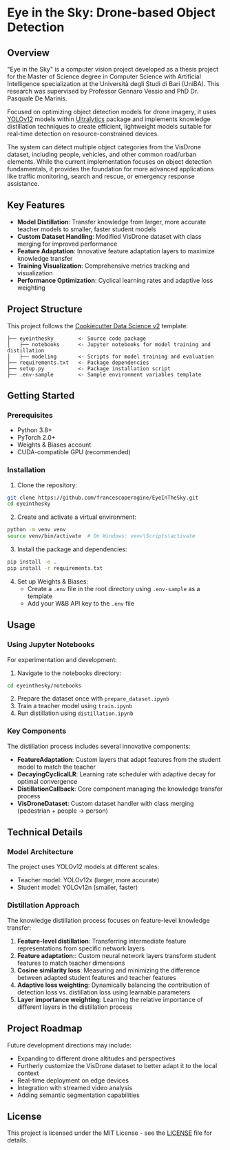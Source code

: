# Eye in the Sky: Drone-based Object Detection

## Overview

"Eye in the Sky" is a computer vision project developed as a thesis project for the Master of Science degree in Computer Science with Artificial Intelligence specialization at the Università degli Studi di Bari (UniBA). This research was supervised by Professor Gennaro Vessio and PhD Dr. Pasquale De Marinis.

Focused on optimizing object detection models for drone imagery, it uses [YOLOv12](https://github.com/sunsmarterjie/yolov12) models within [Ultralytics](https://www.ultralytics.com/)  package and implements knowledge distillation techniques to create efficient, lightweight models suitable for real-time detection on resource-constrained devices.

The system can detect multiple object categories from the VisDrone dataset, including people, vehicles, and other common road/urban elements. While the current implementation focuses on object detection fundamentals, it provides the foundation for more advanced applications like traffic monitoring, search and rescue, or emergency response assistance.

## Key Features

- **Model Distillation**: Transfer knowledge from larger, more accurate teacher models to smaller, faster student models
- **Custom Dataset Handling**: Modified VisDrone dataset with class merging for improved performance
- **Feature Adaptation**: Innovative feature adaptation layers to maximize knowledge transfer
- **Training Visualization**: Comprehensive metrics tracking and visualization
- **Performance Optimization**: Cyclical learning rates and adaptive loss weighting

## Project Structure

This project follows the [Cookiecutter Data Science v2](https://github.com/drivendata/cookiecutter-data-science) template:

```
├── eyeinthesky        <- Source code package
│   ├── notebooks      <- Jupyter notebooks for model training and distillation
│   ├── modeling       <- Scripts for model training and evaluation
├── requirements.txt   <- Package dependencies
├── setup.py           <- Package installation script
├── .env-sample        <- Sample environment variables template
```

## Getting Started

### Prerequisites

- Python 3.8+
- PyTorch 2.0+
- Weights & Biases account
- CUDA-compatible GPU (recommended)

### Installation

1. Clone the repository:
```bash
git clone https://github.com/francescoperagine/EyeInTheSky.git
cd eyeinthesky
```

2. Create and activate a virtual environment:
```bash
python -m venv venv
source venv/bin/activate  # On Windows: venv\Scripts\activate
```

3. Install the package and dependencies:
```bash
pip install -e .
pip install -r requirements.txt
```

4. Set up Weights & Biases:
   - Create a `.env` file in the root directory using `.env-sample` as a template
   - Add your W&B API key to the `.env` file

## Usage

### Using Jupyter Notebooks

For experimentation and development:

1. Navigate to the notebooks directory:
```bash
cd eyeinthesky/notebooks
```
2. Prepare the dataset once with `prepare_dataset.ipynb`
3. Train a teacher model using `train.ipynb`
4. Run distillation using `distillation.ipynb`

### Key Components

The distillation process includes several innovative components:

- **FeatureAdaptation**: Custom layers that adapt features from the student model to match the teacher
- **DecayingCyclicalLR**: Learning rate scheduler with adaptive decay for optimal convergence
- **DistillationCallback**: Core component managing the knowledge transfer process
- **VisDroneDataset**: Custom dataset handler with class merging (pedestrian + people → person)

## Technical Details

### Model Architecture

The project uses YOLOv12 models at different scales:
- Teacher model: YOLOv12x (larger, more accurate)
- Student model: YOLOv12n (smaller, faster)

### Distillation Approach

The knowledge distillation process focuses on feature-level knowledge transfer:
1. **Feature-level distillation**: Transferring intermediate feature representations from specific network layers
2. **Feature adaptation:**: Custom neural network layers transform student features to match teacher dimensions
3. **Cosine similarity loss**: Measuring and minimizing the difference between adapted student features and teacher features
4. **Adaptive loss weighting**: Dynamically balancing the contribution of detection loss vs. distillation loss using learnable parameters
5. **Layer importance weighting**: Learning the relative importance of different layers in the distillation process

## Project Roadmap

Future development directions may include:
- Expanding to different drone altitudes and perspectives
- Furtherly customize the VisDrone dataset to better adapt it to the local context
- Real-time deployment on edge devices
- Integration with streamed video analysis
- Adding semantic segmentation capabilities

## License

This project is licensed under the MIT License - see the [LICENSE](https://github.com/francescoperagine/EyeInTheSky/blob/main/LICENSE) file for details.